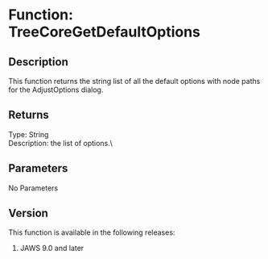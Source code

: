 # Function: TreeCoreGetDefaultOptions

## Description

This function returns the string list of all the default options with
node paths for the AdjustOptions dialog.

## Returns

Type: String\
Description: the list of options.\

## Parameters

No Parameters

## Version

This function is available in the following releases:

1.  JAWS 9.0 and later
